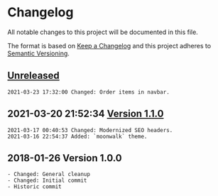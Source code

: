 # Changelog

All notable changes to this project will be documented in this file.

The format is based on [Keep a Changelog](http://keepachangelog.com/en/1.0.0/)
and this project adheres to [Semantic Versioning](http://semver.org/spec/v2.0.0.html).

## [Unreleased]

```
2021-03-23 17:32:00 Changed: Order items in navbar.
```

## 2021-03-20 21:52:34 [Version 1.1.0]

```
2021-03-17 00:40:53 Changed: Modernized SEO headers.
2021-03-16 22:54:37 Added: `moonwalk` theme.
```

## 2018-01-26 Version 1.0.0

```
- Changed: General cleanup
- Changed: Initial commit
- Historic commit
```

[Unreleased]: https://github.com/xyzzy/jsFlightSim/compare/v1.1.0...HEAD
[Version 1.1.0]: https://github.com/xyzzy/jsFlightSim/compare/v1.0.0...v1.1.0
